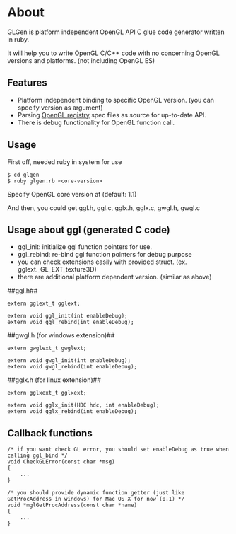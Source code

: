 About
============================

GLGen is platform independent OpenGL API C glue code generator written in ruby.

It will help you to write OpenGL C/C++ code with no concerning OpenGL versions and platforms. (not including OpenGL ES)

Features
----------------------------

* Platform independent binding to specific OpenGL version. (you can specify version as argument)
* Parsing [OpenGL registry](http://www.opengl.org/registry) spec files as source for up-to-date API.
* There is debug functionality for OpenGL function call.

Usage
----------------------------
First off, needed ruby in system for use

	$ cd glgen
	$ ruby glgen.rb <core-version>

Specify OpenGL core version at <core-version> (default: 1.1)

And then, you could get ggl.h, ggl.c, gglx.h, gglx.c, gwgl.h, gwgl.c

Usage about ggl (generated C code)
----------------------------
* ggl_init: initialize ggl function pointers for use.
* ggl_rebind: re-bind ggl function pointers for debug purpose
* you can check extensions easily with provided struct. (ex. gglext._GL_EXT_texture3D)
* there are additional platform dependent version. (similar as above)

##ggl.h##

	extern gglext_t gglext;

	extern void ggl_init(int enableDebug);	
	extern void ggl_rebind(int enableDebug);

##gwgl.h (for windows extension)##

	extern gwglext_t gwglext;

	extern void gwgl_init(int enableDebug);	
	extern void gwgl_rebind(int enableDebug);

##gglx.h (for linux extension)##

	extern gglxext_t gglxext;

	extern void gglx_init(HDC hdc, int enableDebug);	
	extern void gglx_rebind(int enableDebug);

Callback functions
----------------------------
	/* if you want check GL error, you should set enableDebug as true when calling ggl_bind */
	void CheckGLError(const char *msg)
	{
    	... 
	}

	/* you should provide dynamic function getter (just like GetProcAddress in windows) for Mac OS X for now (0.1) */
	void *mglGetProcAddress(const char *name)
	{
    	...
	}
